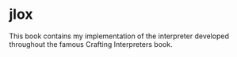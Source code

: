 # jlox
This book contains my implementation of the interpreter developed throughout the famous Crafting Interpreters book.
